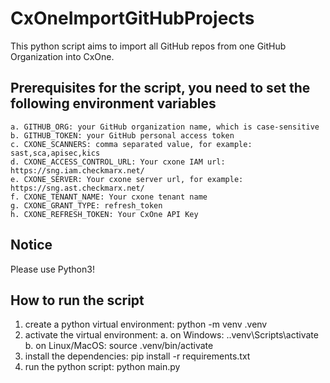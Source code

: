 # CxOneImportGitHubProjects

This python script aims to import all GitHub repos from one GitHub Organization into CxOne.

## Prerequisites for the script, you need to set the following environment variables
    a. GITHUB_ORG: your GitHub organization name, which is case-sensitive
    b. GITHUB_TOKEN: your GitHub personal access token
    c. CXONE_SCANNERS: comma separated value, for example: sast,sca,apisec,kics
    d. CXONE_ACCESS_CONTROL_URL: Your cxone IAM url: https://sng.iam.checkmarx.net/
    e. CXONE_SERVER: Your cxone server url, for example: https://sng.ast.checkmarx.net/
    f. CXONE_TENANT_NAME: Your cxone tenant name
    g. CXONE_GRANT_TYPE: refresh_token
    h. CXONE_REFRESH_TOKEN: Your CxOne API Key

## Notice
Please use Python3!

## How to run the script
1. create a python virtual environment: python -m venv .venv
2. activate the virtual environment: 
   a. on Windows: .\.venv\Scripts\activate
   b. on Linux/MacOS: source .venv/bin/activate
3. install the dependencies: pip install -r requirements.txt 
4. run the python script: python main.py